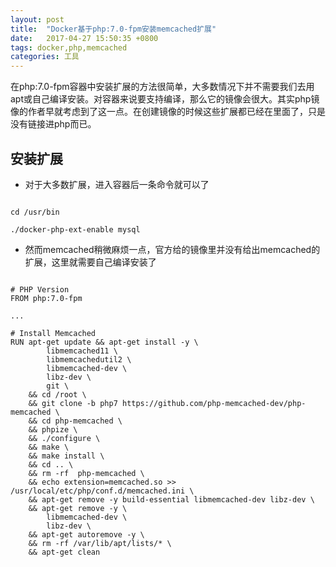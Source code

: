 ```yaml
---
layout: post
title:  "Docker基于php:7.0-fpm安装memcached扩展"
date:   2017-04-27 15:50:35 +0800
tags: docker,php,memcached
categories: 工具
---
```


在php:7.0-fpm容器中安装扩展的方法很简单，大多数情况下并不需要我们去用apt或自己编译安装。对容器来说要支持编译，那么它的镜像会很大。其实php镜像的作者早就考虑到了这一点。在创建镜像的时候这些扩展都已经在里面了，只是没有链接进php而已。

<!--break-->


## 安装扩展

* 对于大多数扩展，进入容器后一条命令就可以了

~~~shell

cd /usr/bin

./docker-php-ext-enable mysql

~~~

* 然而memcached稍微麻烦一点，官方给的镜像里并没有给出memcached的扩展，这里就需要自己编译安装了

~~~shell

# PHP Version
FROM php:7.0-fpm

...

# Install Memcached
RUN apt-get update && apt-get install -y \
        libmemcached11 \
        libmemcachedutil2 \
        libmemcached-dev \
        libz-dev \
        git \
    && cd /root \
    && git clone -b php7 https://github.com/php-memcached-dev/php-memcached \
    && cd php-memcached \
    && phpize \
    && ./configure \
    && make \
    && make install \
    && cd .. \
    && rm -rf  php-memcached \
    && echo extension=memcached.so >> /usr/local/etc/php/conf.d/memcached.ini \
    && apt-get remove -y build-essential libmemcached-dev libz-dev \
    && apt-get remove -y \
        libmemcached-dev \
        libz-dev \
    && apt-get autoremove -y \
    && rm -rf /var/lib/apt/lists/* \
    && apt-get clean

~~~
